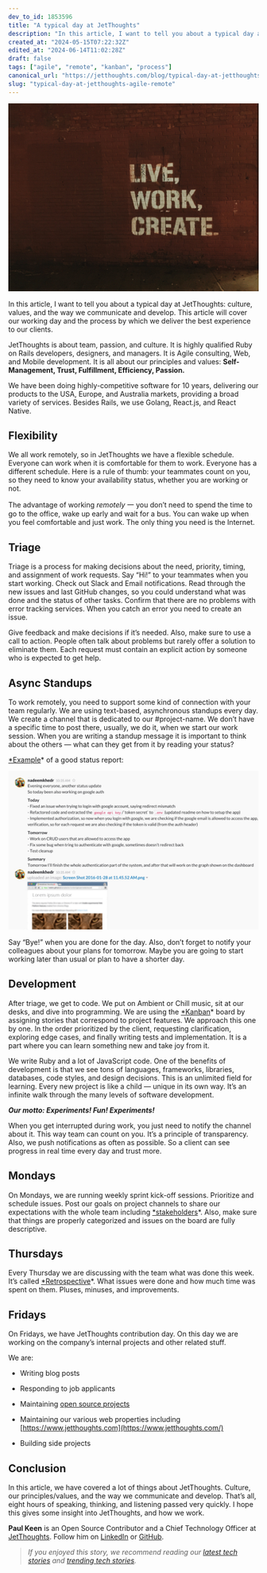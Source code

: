 ```yaml
---
dev_to_id: 1853596
title: "A typical day at JetThoughts"
description: "In this article, I want to tell you about a typical day at JetThoughts: culture, values, and the..."
created_at: "2024-05-15T07:22:32Z"
edited_at: "2024-06-14T11:02:28Z"
draft: false
tags: ["agile", "remote", "kanban", "process"]
canonical_url: "https://jetthoughts.com/blog/typical-day-at-jetthoughts-agile-remote/"
slug: "typical-day-at-jetthoughts-agile-remote"
---
```


![Photo by [Jon Tyson](https://unsplash.com/@jontyson?utm_source=medium&utm_medium=referral) on [Unsplash](https://unsplash.com?utm_source=medium&utm_medium=referral)](https://raw.githubusercontent.com/jetthoughts/jetthoughts.github.io/master/static/assets/img/blog/typical-day-at-jetthoughts-agile-remote/file_0.jpeg)

In this article, I want to tell you about a typical day at JetThoughts: culture, values, and the way we communicate and develop. This article will cover our working day and the process by which we deliver the best experience to our clients.

JetThoughts is about team, passion, and culture. It is highly qualified Ruby on Rails developers, designers, and managers. It is Agile consulting, Web, and Mobile development. It is all about our principles and values: **Self-Management, Trust, Fulfillment, Efficiency, Passion.**

We have been doing highly-competitive software for 10 years, delivering our products to the USA, Europe, and Australia markets, providing a broad variety of services. Besides Rails, we use Golang, React.js, and React Native.

## Flexibility

We all work remotely, so in JetThoughts we have a flexible schedule. Everyone can work when it is comfortable for them to work. Everyone has a different schedule. Here is a rule of thumb: your teammates count on you, so they need to know your availability status, whether you are working or not.

The advantage of working *remotely* 一 you don’t need to spend the time to go to the office, wake up early and wait for a bus. You can wake up when you feel comfortable and just work. The only thing you need is the Internet.

## Triage

Triage is a process for making decisions about the need, priority, timing, and assignment of work requests. Say “Hi!” to your teammates when you start working. Check out Slack and Email notifications. Read through the new issues and last GitHub changes, so you could understand what was done and the status of other tasks. Confirm that there are no problems with error tracking services. When you catch an error you need to create an issue.

Give feedback and make decisions if it’s needed. Also, make sure to use a call to action. People often talk about problems but rarely offer a solution to eliminate them. Each request must contain an explicit action by someone who is expected to get help.

## Async Standups

To work remotely, you need to support some kind of connection with your team regularly. We are using text-based, asynchronous standups every day. We create a channel that is dedicated to our #project-name. We don’t have a specific time to post there, usually, we do it, when we start our work session. When you are writing a standup message it is important to think about the others — what can they get from it by reading your status?

[*Example](https://x-team.com/blog/developer-daily-standup/)* of a good status report:

![Photo by [Ryan Chartrand](https://x-team.com/blog/author/ryan-chartrand/) on [X-team](https://x-team.com/blog/developer-daily-standup/)](https://raw.githubusercontent.com/jetthoughts/jetthoughts.github.io/master/static/assets/img/blog/typical-day-at-jetthoughts-agile-remote/file_1.png)

Say “Bye!” when you are done for the day. Also, don’t forget to notify your colleagues about your plans for tomorrow. Maybe you are going to start working later than usual or plan to have a shorter day.

## Development

After triage, we get to code. We put on Ambient or Chill music, sit at our desks, and dive into programming. We are using the [*Kanban](https://leankit.com/learn/kanban/kanban-board/)* board by assigning stories that correspond to project features. We approach this one by one. In the order prioritized by the client, requesting clarification, exploring edge cases, and finally writing tests and implementation. It is a part where you can learn something new and take joy from it.

We write Ruby and a lot of JavaScript code. One of the benefits of development is that we see tons of languages, frameworks, libraries, databases, code styles, and design decisions. This is an unlimited field for learning. Every new project is like a child — unique in its own way. It’s an infinite walk through the many levels of software development.

***Our motto: Experiments! Fun! Experiments!***

When you get interrupted during work, you just need to notify the channel about it. This way team can count on you. It’s a principle of transparency. Also, we push notifications as often as possible. So a client can see progress in real time every day and trust more.

## Mondays

On Mondays, we are running weekly sprint kick-off sessions. Prioritize and schedule issues. Post our goals on project channels to share our expectations with the whole team including [*stakeholders](https://www.stakeholdermap.com/stakeholder-definition.html)*. Also, make sure that things are properly categorized and issues on the board are fully descriptive.

## Thursdays

Every Thursday we are discussing with the team what was done this week. It’s called [*Retrospective](https://www.atlassian.com/team-playbook/plays/retrospective)*. What issues were done and how much time was spent on them. Pluses, minuses, and improvements.

## Fridays

On Fridays, we have JetThoughts contribution day. On this day we are working on the company’s internal projects and other related stuff.

We are:

* Writing blog posts

* Responding to job applicants

* Maintaining [open source projects](https://github.com/jetthoughts)

* Maintaining our various web properties including [https://www.jetthoughts.com](https://www.jetthoughts.com/)

* Building side projects

## Conclusion

In this article, we have covered a lot of things about JetThoughts. Culture, our principles/values, and the way we communicate and develop. That’s all, eight hours of speaking, thinking, and listening passed very quickly. I hope this gives some insight into JetThoughts, and how we work.

**Paul Keen** is an Open Source Contributor and a Chief Technology Officer at [JetThoughts](https://www.jetthoughts.com). Follow him on [LinkedIn](https://www.linkedin.com/in/paul-keen/) or [GitHub](https://github.com/pftg).
>  *If you enjoyed this story, we recommend reading our [latest tech stories](https://jtway.co/latest) and [trending tech stories](https://jtway.co/trending).*
